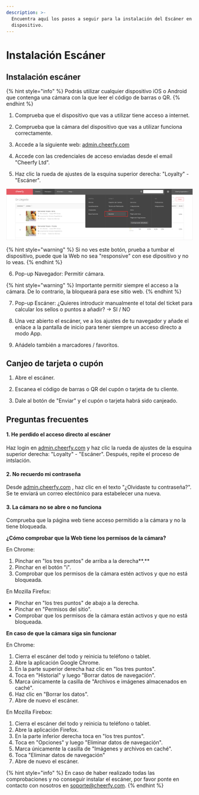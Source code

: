 ```yaml
---
description: >-
  Encuentra aquí los pasos a seguir para la instalación del Escáner en tu
  dispositivo.
---
```


# Instalación Escáner



## Instalación escáner

{% hint style="info" %}
Podrás utilizar cualquier dispositivo iOS o Android que contenga una cámara con la que leer el código de barras o QR. 
{% endhint %}

1. Comprueba que el dispositivo que vas a utilizar tiene acceso a internet.

2. Comprueba que la cámara del dispositivo que vas a utilizar funciona correctamente.

3. Accede a la siguiente web: [admin.cheerfy.com](http://admin.cheerfy.com/)

4. Accede con las credenciales de acceso enviadas desde el email "Cheerfy Ltd".

5. Haz clic la rueda de ajustes de la esquina superior derecha: "Loyalty" - "Escáner".

![](../.gitbook/assets/image%20%28110%29.png)

{% hint style="warning" %}
Si no ves este botón, prueba a tumbar el dispositivo, puede que la Web no sea "responsive" con ese dipositivo y no lo veas.
{% endhint %}

6. Pop-up Navegador: Permitir cámara.

{% hint style="warning" %}
Importante permitir siempre el acceso a la cámara. De lo contrario, la bloqueará para ese sitio web.
{% endhint %}

7. Pop-up Escáner: ¿Quieres introducir manualmente el total del ticket para calcular los sellos o puntos a añadir? -&gt; SI / NO

8. Una vez abierto el escáner, ve a los ajustes de tu navegador y añade el enlace a la pantalla de inicio para tener siempre un acceso directo a modo App. 

9. Añádelo también a marcadores / favoritos.

## Canjeo de tarjeta o cupón

1. Abre el escáner.

2. Escanea el código de barras o QR del cupón o tarjeta de tu cliente.

3. Dale al botón de "Enviar" y el cupón o tarjeta habrá sido canjeado.

## Preguntas frecuentes

#### 1. He perdido el acceso directo al escáner

Haz login en [admin.cheerfy.com](http://admin.cheerfy.com/) y haz clic la rueda de ajustes de la esquina superior derecha: "Loyalty" - "Escáner". Después, repite el proceso de intslación.

#### 2. No recuerdo mi contraseña

Desde [admin.cheerfy.com](http://admin.cheerfy.com/) , haz clic en el texto "¿Olvidaste tu contraseña?". Se te enviará un correo electónico para estabelecer una nueva.

#### 3. La cámara no se abre o no funciona

Comprueba que la página web tiene acceso permitido a la cámara y no la tiene bloqueada.

**¿Cómo comprobar que la Web tiene los permisos de la cámara?** 

En Chrome:

1. Pinchar en "los tres puntos" de arriba a la derecha**.**
2. Pinchar en el botón "i".
3. Comprobar que los permisos de la cámara estén activos y que no está bloqueada.

En Mozilla Firefox:

* Pinchar en "los tres puntos" de abajo a la derecha.
* Pinchar en "Permisos del sitio".
* Comprobar que los permisos de la cámara están activos y que no está bloqueada.

**En caso de que la cámara siga sin funcionar**

En Chrome:

1. Cierra el escáner del todo y reinicia tu teléfono o tablet.
2. Abre la aplicación Google Chrome.
3. En la parte superior derecha haz clic en "los tres puntos".
4. Toca en "Historial" y luego "Borrar datos de navegación".
5. Marca únicamente la casilla de "Archivos e imágenes almacenados en caché".
6. Haz clic en "Borrar los datos".
7. Abre de nuevo el escáner.

En Mozilla Firebox:

1. Cierra el escáner del todo y reinicia tu teléfono o tablet.
2. Abre la aplicación Firefox.
3. En la parte inferior derecha toca en "los tres puntos".
4. Toca en "Opciones" y luego "Eliminar datos de navegación".
5. Marca únicamente la casilla de "Imágenes y archivos en caché".
6. Toca "Eliminar datos de navegación"
7. Abre de nuevo el escáner.

{% hint style="info" %}
En caso de haber realizado todas las comprobaciones y no conseguir instalar el escáner, por favor ponte en contacto con nosotros en soporte@cheerfy.com.
{% endhint %}

